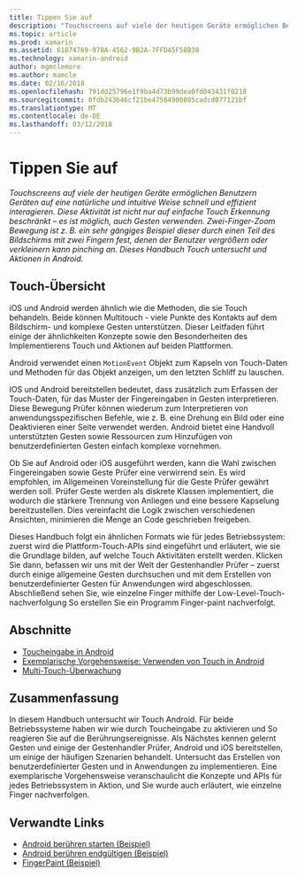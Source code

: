 ```yaml
---
title: Tippen Sie auf
description: "Touchscreens auf viele der heutigen Geräte ermöglichen Benutzern Geräten auf eine natürliche und intuitive Weise schnell und effizient interagieren. Diese Aktivität ist nicht nur auf einfache Touch Erkennung beschränkt – es ist möglich, auch Gesten verwenden. Zwei-Finger-Zoom Bewegung ist z. B. ein sehr gängiges Beispiel dieser durch einen Teil des Bildschirms mit zwei Fingern fest, denen der Benutzer vergrößern oder verkleinern kann pinching an. Dieses Handbuch Touch untersucht und Aktionen in Android."
ms.topic: article
ms.prod: xamarin
ms.assetid: 61874769-978A-4562-9B2A-7FFD45F58B38
ms.technology: xamarin-android
author: mgmclemore
ms.author: mamcle
ms.date: 02/16/2018
ms.openlocfilehash: 791dd25796e1f9ba4d73b99dea0fd043431f0218
ms.sourcegitcommit: 0fdb243b46cf21be47584900805cadcd077121bf
ms.translationtype: MT
ms.contentlocale: de-DE
ms.lasthandoff: 03/12/2018
---
```

# <a name="touch"></a>Tippen Sie auf

_Touchscreens auf viele der heutigen Geräte ermöglichen Benutzern Geräten auf eine natürliche und intuitive Weise schnell und effizient interagieren. Diese Aktivität ist nicht nur auf einfache Touch Erkennung beschränkt – es ist möglich, auch Gesten verwenden. Zwei-Finger-Zoom Bewegung ist z. B. ein sehr gängiges Beispiel dieser durch einen Teil des Bildschirms mit zwei Fingern fest, denen der Benutzer vergrößern oder verkleinern kann pinching an. Dieses Handbuch Touch untersucht und Aktionen in Android._

## <a name="touch-overview"></a>Touch-Übersicht

iOS und Android werden ähnlich wie die Methoden, die sie Touch behandeln. Beide können Multitouch - viele Punkte des Kontakts auf dem Bildschirm- und komplexe Gesten unterstützen. Dieser Leitfaden führt einige der ähnlichkeiten Konzepte sowie den Besonderheiten des Implementierens Touch und Aktionen auf beiden Plattformen.

Android verwendet einen `MotionEvent` Objekt zum Kapseln von Touch-Daten und Methoden für das Objekt anzeigen, um den letzten Schliff zu lauschen.

IOS und Android bereitstellen bedeutet, dass zusätzlich zum Erfassen der Touch-Daten, für das Muster der Fingereingaben in Gesten interpretieren. Diese Bewegung Prüfer können wiederum zum Interpretieren von anwendungsspezifischen Befehle, wie z. B. eine Drehung ein Bild oder eine Deaktivieren einer Seite verwendet werden. Android bietet eine Handvoll unterstützten Gesten sowie Ressourcen zum Hinzufügen von benutzerdefinierten Gesten einfach komplexe vornehmen.

Ob Sie auf Android oder iOS ausgeführt werden, kann die Wahl zwischen Fingereingaben sowie Geste Prüfer eine verwirrend sein. Es wird empfohlen, im Allgemeinen Voreinstellung für die Geste Prüfer gewährt werden soll. Prüfer Geste werden als diskrete Klassen implementiert, die wodurch die stärkere Trennung von Anliegen und eine bessere Kapselung bereitzustellen. Dies vereinfacht die Logik zwischen verschiedenen Ansichten, minimieren die Menge an Code geschrieben freigeben.

Dieses Handbuch folgt ein ähnlichen Formats wie für jedes Betriebssystem: zuerst wird die Plattform-Touch-APIs sind eingeführt und erläutert, wie sie die Grundlage bilden, auf welche Touch Aktivitäten erstellt werden. Klicken Sie dann, befassen wir uns mit der Welt der Gestenhandler Prüfer – zuerst durch einige allgemeine Gesten durchsuchen und mit dem Erstellen von benutzerdefinierter Gesten für Anwendungen wird abgeschlossen. Abschließend sehen Sie, wie einzelne Finger mithilfe der Low-Level-Touch-nachverfolgung So erstellen Sie ein Programm Finger-paint nachverfolgt.

## <a name="sections"></a>Abschnitte

-  [Toucheingabe in Android](~/android/app-fundamentals/touch/android-touch-walkthrough.md)
-  [Exemplarische Vorgehensweise: Verwenden von Touch in Android](~/android/app-fundamentals/touch/android-touch-walkthrough.md)
-  [Multi-Touch-Überwachung](touch-tracking.md)

## <a name="summary"></a>Zusammenfassung

In diesem Handbuch untersucht wir Touch Android. Für beide Betriebssysteme haben wir wie durch Toucheingabe zu aktivieren und So reagieren Sie auf die Berührungsereignisse. Als Nächstes kennen gelernt Gesten und einige der Gestenhandler Prüfer, Android und iOS bereitstellen, um einige der häufigen Szenarien behandelt. Untersucht das Erstellen von benutzerdefinierter Gesten und in Anwendungen zu implementieren. Eine exemplarische Vorgehensweise veranschaulicht die Konzepte und APIs für jedes Betriebssystem in Aktion, und Sie wurde auch erläutert, wie einzelne Finger nachverfolgen.



## <a name="related-links"></a>Verwandte Links

- [Android berühren starten (Beispiel)](https://developer.xamarin.com/samples/monodroid/ApplicationFundamentals/Touch_start)
- [Android berühren endgültigen (Beispiel)](https://developer.xamarin.com/samples/monodroid/ApplicationFundamentals/Touch_final)
- [FingerPaint (Beispiel)](https://developer.xamarin.com/samples/monodroid/ApplicationFundamentals/FingerPaint)
